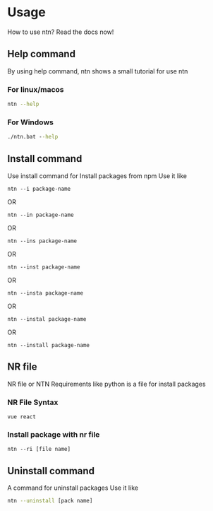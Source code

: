 # Usage
How to use ntn? Read the docs now!
## Help command
By using help command, ntn shows a small tutorial for use ntn
### For linux/macos
```bash
ntn --help
```
### For Windows
```cmd
./ntn.bat --help
```
## Install command
Use install command for Install packages from npm
Use it like
<p align="center">

```
ntn --i package-name
```    

</p>
OR
<p align="center">

```
ntn --in package-name
```    

</p>
OR
<p align="center">

```
ntn --ins package-name
```    

</p>
OR
<p align="center">

```
ntn --inst package-name
```    

</p>
OR
<p align="center">

```
ntn --insta package-name
```    

</p>
OR
<p align="center">

```
ntn --instal package-name
```    

</p>
OR
<p align="center">

```
ntn --install package-name
```    

</p>

## NR file
NR file or NTN Requirements like python is a file for install packages
### NR File Syntax
```
vue react
```
### Install package with nr file
```
ntn --ri [file name]
```
## Uninstall command
A command for uninstall packages
Use it like
```bash
ntn --uninstall [pack name]
```